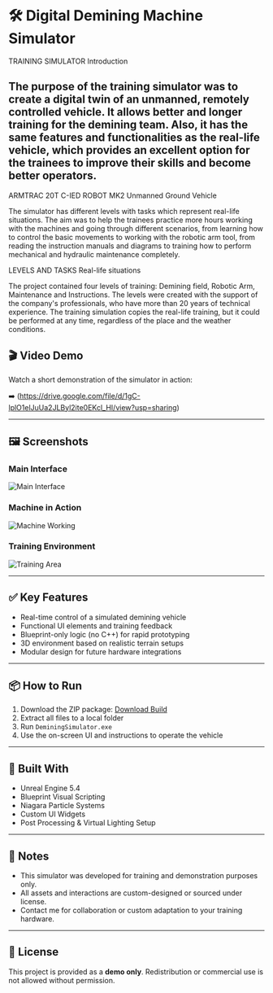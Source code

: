 # 🛠️ Digital Demining Machine Simulator

TRAINING SIMULATOR
Introduction

The purpose of the training simulator was to create a digital twin of an unmanned, remotely controlled vehicle. It allows better and longer training for the demining team. Also, it has the same features and functionalities as the real-life vehicle, which provides an excellent option for the trainees to improve their skills and become better operators.
---

ARMTRAC 20T C-IED ROBOT MK2
Unmanned Ground Vehicle

The simulator has different levels with tasks which represent real-life situations. The aim was to help the trainees practice more hours working with the machines and going through different scenarios, from learning how to control the basic movements to working with the robotic arm tool, from reading the instruction manuals and diagrams to training how to perform mechanical and hydraulic maintenance completely.

LEVELS AND TASKS
Real-life situations

The project contained four levels of training: Demining field, Robotic Arm, Maintenance and Instructions. The levels were created with the support of the company's professionals, who have more than 20 years of technical experience. The training simulation copies the real-life training, but it could be performed at any time, regardless of the place and the weather conditions.

## 🎬 Video Demo

Watch a short demonstration of the simulator in action:

➡️ (https://drive.google.com/file/d/1gC-lplO1elJuUa2JLByl2ite0EKcl_HI/view?usp=sharing)

---

## 🖼️ Screenshots

### Main Interface
![Main Interface](Screenshots/main_ui.png)

### Machine in Action
![Machine Working](Screenshots/machine_working.png)

### Training Environment
![Training Area](Screenshots/training_zone.png)

---

## ✅ Key Features

- Real-time control of a simulated demining vehicle
- Functional UI elements and training feedback
- Blueprint-only logic (no C++) for rapid prototyping
- 3D environment based on realistic terrain setups
- Modular design for future hardware integrations

---

## 📦 How to Run

1. Download the ZIP package: [Download Build](https://drive.google.com/uc?export=download&id=YOUR_FILE_ID)
2. Extract all files to a local folder
3. Run `DeminingSimulator.exe`
4. Use the on-screen UI and instructions to operate the vehicle

---

## 🧰 Built With

- Unreal Engine 5.4
- Blueprint Visual Scripting
- Niagara Particle Systems
- Custom UI Widgets
- Post Processing & Virtual Lighting Setup

---

## 📌 Notes

- This simulator was developed for training and demonstration purposes only.
- All assets and interactions are custom-designed or sourced under license.
- Contact me for collaboration or custom adaptation to your training hardware.

---

## 📃 License

This project is provided as a **demo only**. Redistribution or commercial use is not allowed without permission.
